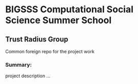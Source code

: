 # BIGSSS Computational Social Science Summer School
## Trust Radius Group

Common foreign repo for the project work

### Summary:

project description ...
